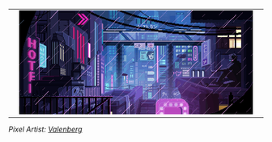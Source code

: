 <table>
  <tr>
    <td width="2%"></td>
    <td width="96%">
      <a href="https://scyberia.com/">
        <img src="https://github.com/wbnns/wbnns/raw/master/valenberg.gif">
      </a>
    </td>
    <td width="2%"></td>
  </tr>
</table>
<em>
  Pixel Artist: <a href="https://www.deviantart.com/valenberg">Valenberg</a>
</em>
